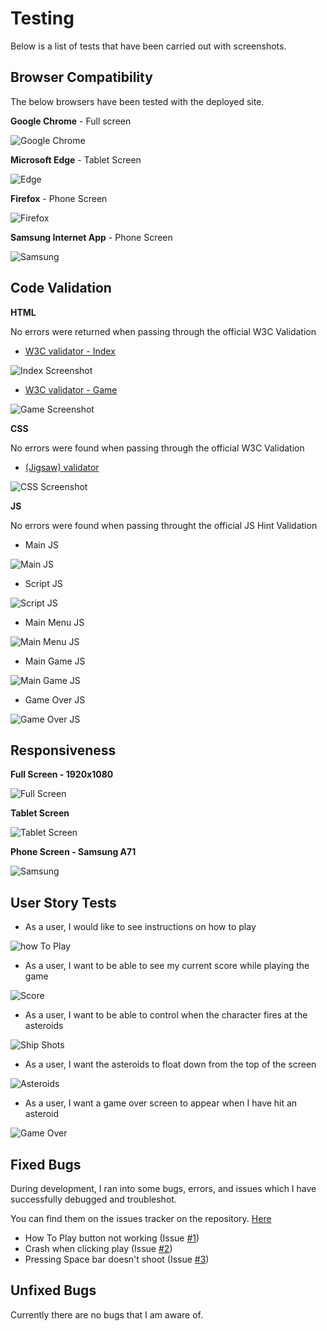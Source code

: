 # Testing

Below is a list of tests that have been carried out with screenshots.

## Browser Compatibility
The below browsers have been tested with the deployed site.

__Google Chrome__ - Full screen

![Google Chrome](documentation/testing/google-chrome.png)

__Microsoft Edge__ - Tablet Screen

![Edge](documentation/testing/microsoft-edge.png)

__Firefox__ - Phone Screen

![Firefox](documentation/testing/firefox.png)

__Samsung Internet App__ - Phone Screen

![Samsung](documentation/testing/samsung-internet.jpg)

## Code Validation

__HTML__

No errors were returned when passing through the official W3C Validation

- [W3C validator - Index](https://validator.w3.org/nu/?doc=https://robcole-dev.github.io/cadius-miner/index.html)

 ![Index Screenshot](documentation/testing/index-valid.png)
- [W3C validator - Game](https://validator.w3.org/nu/?doc=https://robcole-dev.github.io/cadius-miner/game.html)

 ![Game Screenshot](documentation/testing/game-valid.png)

__CSS__

No errors were found when passing through the official W3C Validation

- [(Jigsaw) validator](https://jigsaw.w3.org/css-validator/validator?uri=https%3A%2F%2Frobcole-dev.github.io%2Fcadius-miner)

 ![CSS Screenshot](documentation/testing/css-valid.png)

__JS__

No errors were found when passing throught the official JS Hint Validation

- Main JS

![Main JS](documentation/testing/mainjs-valid.png)
- Script JS

![Script JS](documentation/testing/scriptjs-valid.png)
- Main Menu JS

![Main Menu JS](documentation/testing/main-menujs-valid.png)
- Main Game JS

![Main Game JS](documentation/testing/main-gamejs-valid.png)
- Game Over JS

![Game Over JS](documentation/testing/game-overjs-valid.png)

## Responsiveness

__Full Screen - 1920x1080__

![Full Screen](documentation/testing/fullscreen.png)

__Tablet Screen__

![Tablet Screen](documentation/testing/tablet.png)

__Phone Screen - Samsung A71__

![Samsung](documentation/testing/samsung-internet.jpg)

## User Story Tests

- As a user, I would like to see instructions on how to play

![how To Play](documentation/testing/how-to-play.png)
- As a user, I want to be able to see my current score while playing the game

![Score](documentation/testing/score.png)
- As a user, I want to be able to control when the character fires at the asteroids

![Ship Shots](documentation/testing/ship-shoot.png)
- As a user, I want the asteroids to float down from the top of the screen

![Asteroids](documentation/testing/asteroids.png)
- As a user, I want a game over screen to appear when I have hit an asteroid

![Game Over](documentation/testing/game-over.png)

## Fixed Bugs

During development, I ran into some bugs, errors, and issues which I have successfully debugged and troubleshot.

You can find them on the issues tracker on the repository. [Here](https://github.com/robcole-dev/cadius-miner/issues?q=is%3Aissue+is%3Aclosed)

- How To Play button not working (Issue [#1](https://github.com/robcole-dev/cadius-miner/issues/1))
- Crash when clicking play (Issue [#2](https://github.com/robcole-dev/cadius-miner/issues/2))
- Pressing Space bar doesn't shoot (Issue [#3](https://github.com/robcole-dev/cadius-miner/issues/3))

## Unfixed Bugs

Currently there are no bugs that I am aware of.